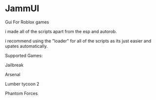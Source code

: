 # JammUI
Gui For Roblox games

i made all of the scripts apart from the esp and autorob.

i recommend using the "loader" for all of the scripts as its just easier and upates automatically.

Supported Games:

Jailbreak

Arsenal

Lumber tycoon 2

Phantom Forces 
